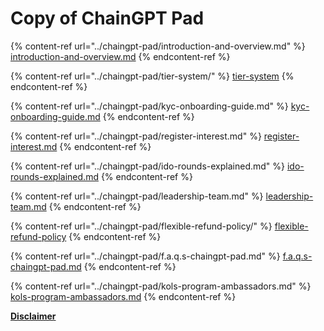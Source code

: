 # Copy of ChainGPT Pad



{% content-ref url="../chaingpt-pad/introduction-and-overview.md" %}
[introduction-and-overview.md](../chaingpt-pad/introduction-and-overview.md)
{% endcontent-ref %}

{% content-ref url="../chaingpt-pad/tier-system/" %}
[tier-system](../chaingpt-pad/tier-system/)
{% endcontent-ref %}

{% content-ref url="../chaingpt-pad/kyc-onboarding-guide.md" %}
[kyc-onboarding-guide.md](../chaingpt-pad/kyc-onboarding-guide.md)
{% endcontent-ref %}

{% content-ref url="../chaingpt-pad/register-interest.md" %}
[register-interest.md](../chaingpt-pad/register-interest.md)
{% endcontent-ref %}

{% content-ref url="../chaingpt-pad/ido-rounds-explained.md" %}
[ido-rounds-explained.md](../chaingpt-pad/ido-rounds-explained.md)
{% endcontent-ref %}

{% content-ref url="../chaingpt-pad/leadership-team.md" %}
[leadership-team.md](../chaingpt-pad/leadership-team.md)
{% endcontent-ref %}

{% content-ref url="../chaingpt-pad/flexible-refund-policy/" %}
[flexible-refund-policy](../chaingpt-pad/flexible-refund-policy/)
{% endcontent-ref %}

{% content-ref url="../chaingpt-pad/f.a.q.s-chaingpt-pad.md" %}
[f.a.q.s-chaingpt-pad.md](../chaingpt-pad/f.a.q.s-chaingpt-pad.md)
{% endcontent-ref %}

{% content-ref url="../chaingpt-pad/kols-program-ambassadors.md" %}
[kols-program-ambassadors.md](../chaingpt-pad/kols-program-ambassadors.md)
{% endcontent-ref %}

[**Disclaimer**](../../misc/legal-docs/disclaimer.md)
